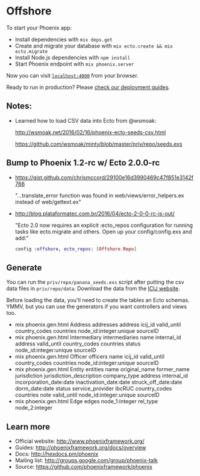 # Offshore

To start your Phoenix app:

  * Install dependencies with `mix deps.get`
  * Create and migrate your database with `mix ecto.create && mix ecto.migrate`
  * Install Node.js dependencies with `npm install`
  * Start Phoenix endpoint with `mix phoenix.server`

Now you can visit [`localhost:4000`](http://localhost:4000) from your browser.

Ready to run in production? Please [check our deployment guides](http://www.phoenixframework.org/docs/deployment).

## Notes:
  * Learned how to load CSV data into Ecto from @wsmoak:

    http://wsmoak.net/2016/02/16/phoenix-ecto-seeds-csv.html

    https://github.com/wsmoak/minty/blob/master/priv/repo/seeds.exs

## Bump to Phoenix 1.2-rc w/ Ecto 2.0.0-rc
  * https://gist.github.com/chrismccord/29100e16d3990469c47f851e3142f766

    "...translate_error function was found in web/views/error_helpers.ex instead of web/gettext.ex"

  * http://blog.plataformatec.com.br/2016/04/ecto-2-0-0-rc-is-out/

    "Ecto 2.0 now requires an explicit :ecto_repos configuration for running tasks like ecto.migrate and others. Open up your config/config.exs and add:"

    ````elixir
    config :offshore, ecto_repos: [Offshore.Repo]
    ````

## Generate

You can run the `priv/repo/panana_seeds.exs` script after putting the csv data files in `priv/repo/data`. Download the data from the [ICIJ website](https://offshoreleaks.icij.org/pages/database).

Before loading the data, you'll need to create the tables an Ecto schemas. YMMV, but you can use the generators if you want controllers and views too.

  * mix phoenix.gen.html Address addresses address icij_id valid_until country_codes countries node_id:integer:unique sourceID
  * mix phoenix.gen.html Intermediary intermediaries name internal_id address valid_until country_codes countries status node_id:integer:unique sourceID
  * mix phoenix.gen.html Officer officers name icij_id valid_until country_codes countries node_id:integer:unique sourceID
  * mix phoenix.gen.html Entity entities name original_name former_name jurisdiction jurisdiction_description company_type address internal_id incorporation_date:date inactivation_date:date struck_off_date:date dorm_date:date status service_provider ibcRUC country_codes countries note valid_until node_id:integer:unique sourceID
  * mix phoenix.gen.html Edge edges node_1:integer rel_type node_2:integer
  
## Learn more

  * Official website: http://www.phoenixframework.org/
  * Guides: http://phoenixframework.org/docs/overview
  * Docs: http://hexdocs.pm/phoenix
  * Mailing list: http://groups.google.com/group/phoenix-talk
  * Source: https://github.com/phoenixframework/phoenix
